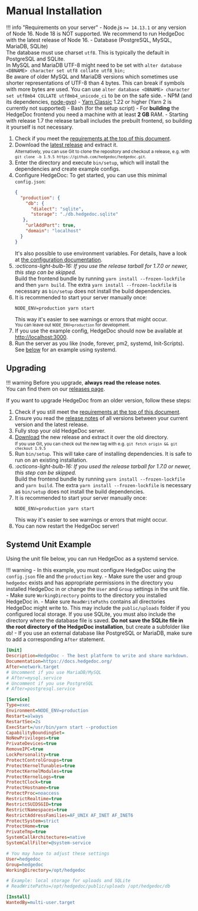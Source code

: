 # Manual Installation

!!! info "Requirements on your server"
    - Node.js `>= 14.13.1` or any version of Node 16. Node 18 is NOT supported. We recommend to run HedgeDoc with the latest release of Node 16.
    - Database (PostgreSQL, MySQL, MariaDB, SQLite)  
      The database must use charset `utf8`. This is typically the default in PostgreSQL and SQLite.  
      In MySQL and MariaDB UTF-8 might need to be set with `alter database <DBNAME> character set utf8 collate utf8_bin;`  
      Be aware of older MySQL and MariaDB versions which sometimes use shorter representations of UTF-8 than 4 bytes.
      This can break if symbols with more bytes are used.
      You can use `alter database <DBNAME> character set utf8mb4 COLLATE utf8mb4_unicode_ci` to be on the safe side.
    - NPM (and its dependencies, [node-gyp](https://github.com/nodejs/node-gyp#installation))
    - [Yarn Classic](https://classic.yarnpkg.com) 1.22 or higher (Yarn 2 is currently not supported)
    - Bash (for the setup script)
    - For **building** the HedgeDoc frontend you need a machine with at least **2 GB** RAM.
      - Starting with release 1.7 the release tarball includes the prebuilt frontend, so building it yourself is not necessary.

1. Check if you meet the [requirements at the top of this document](#manual-installation).
2. Download the [latest release](https://hedgedoc.org/latest-release/) and extract it.  
   <small>Alternatively, you can use Git to clone the repository and checkout a release, e.g. with `git clone -b 1.9.5 https://github.com/hedgedoc/hedgedoc.git`.</small>
3. Enter the directory and execute `bin/setup`, which will install the dependencies and create example configs.
4. Configure HedgeDoc: To get started, you can use this minimal `config.json`:
   ```json
   {
     "production": {
       "db": {
         "dialect": "sqlite",
         "storage": "./db.hedgedoc.sqlite"
      },
       "urlAddPort": true,
       "domain": "localhost"
     }
   }
   ```
   It's also possible to use environment variables.
   For details, have a look at [the configuration documentation](../configuration.md).
5. *:octicons-light-bulb-16: If you use the release tarball for 1.7.0 or newer, this step can be skipped.*  
   Build the frontend bundle by running `yarn install --frozen-lockfile` and then `yarn build`. The extra `yarn install --frozen-lockfile` is necessary as `bin/setup` does not install the build dependencies.
6. It is recommended to start your server manually once:  
   ```shell
   NODE_ENV=production yarn start
   ```
   This way it's easier to see warnings or errors that might occur.  
   <small>You can leave out `NODE_ENV=production` for development.</small>  
7. If you use the example config, HedgeDoc should now be available at [http://localhost:3000](http://localhost:3000).
8. Run the server as you like (node, forever, pm2, systemd, Init-Scripts).  
   See [below](#systemd-unit-example) for an example using systemd.

## Upgrading

!!! warning
    Before you upgrade, **always read the release notes**.  
    You can find them on our [releases page](https://hedgedoc.org/releases/).

If you want to upgrade HedgeDoc from an older version, follow these steps:

1. Check if you still meet the [requirements at the top of this document](#requirements-on-your-server).
2. Ensure you read the [release notes](https://hedgedoc.org/releases/) of all versions between your current version
   and the latest release.
2. Fully stop your old HedgeDoc server.
3. [Download](https://hedgedoc.org/latest-release/) the new release and extract it over the old directory.  
   <small>If you use Git, you can check out the new tag with e.g. `git fetch origin && git checkout 1.9.5`</small>
5. Run `bin/setup`. This will take care of installing dependencies. It is safe to run on an existing installation.
6. *:octicons-light-bulb-16: If you used the release tarball for 1.7.0 or newer, this step can be skipped.*  
   Build the frontend bundle by running `yarn install --frozen-lockfile` and `yarn build`. The extra `yarn install --frozen-lockfile` is necessary as `bin/setup` does not install the       build dependencies.
7. It is recommended to start your server manually once:
   ```shell
   NODE_ENV=production yarn start
   ```
   This way it's easier to see warnings or errors that might occur.
8. You can now restart the HedgeDoc server!

## Systemd Unit Example
Using the unit file below, you can run HedgeDoc as a systemd service.

!!! warning
    - In this example, you must configure HedgeDoc using the `config.json` file and the 
    `production` key.
    - Make sure the user and group `hedgedoc` exists and has appropriate permissions in the
    directory you installed HedgeDoc in or change the `User` and `Group` settings in the unit
    file.
    - Make sure `WorkingDirectory` points to the directory you installed HedgeDoc in.
    - Make sure `ReadWritePaths` contains all directories HedgeDoc might write to. This may
    include the `public/uploads` folder if you configured local storage. If you use SQLite, you
    must also include the directory where the database file is saved. **Do not save the SQLite
    file in the root directory of the HedgeDoc installation**, but create a subfolder like `db`!
    - If you use an external database like PostgreSQL or MariaDB, make sure to add a corresponding
    `After` statement.

```ini
[Unit]
Description=HedgeDoc - The best platform to write and share markdown.
Documentation=https://docs.hedgedoc.org/
After=network.target
# Uncomment if you use MariaDB/MySQL
# After=mysql.service
# Uncomment if you use PostgreSQL
# After=postgresql.service

[Service]
Type=exec
Environment=NODE_ENV=production
Restart=always
RestartSec=2s
ExecStart=/usr/bin/yarn start --production
CapabilityBoundingSet=
NoNewPrivileges=true
PrivateDevices=true
RemoveIPC=true
LockPersonality=true
ProtectControlGroups=true
ProtectKernelTunables=true
ProtectKernelModules=true
ProtectKernelLogs=true
ProtectClock=true
ProtectHostname=true
ProtectProc=noaccess
RestrictRealtime=true
RestrictSUIDSGID=true
RestrictNamespaces=true
RestrictAddressFamilies=AF_UNIX AF_INET AF_INET6
ProtectSystem=strict
ProtectHome=true
PrivateTmp=true
SystemCallArchitectures=native
SystemCallFilter=@system-service

# You may have to adjust these settings
User=hedgedoc
Group=hedgedoc
WorkingDirectory=/opt/hedgedoc

# Example: local storage for uploads and SQLite
# ReadWritePaths=/opt/hedgedoc/public/uploads /opt/hedgedoc/db

[Install]
WantedBy=multi-user.target
```
